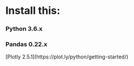 <h1>Install this:</h1>
<h3>Python 3.6.x</h3>
<h3>Pandas 0.22.x</h3>
[Plotly 2.5.1](https://plot.ly/python/getting-started/)

